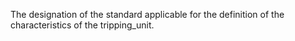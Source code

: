 The designation of the standard applicable for the definition of the characteristics of the
tripping_unit.